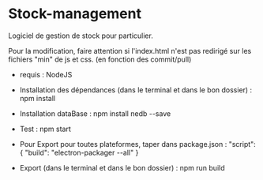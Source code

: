# Stock-management

Logiciel de gestion de stock pour particulier.

Pour la modification, faire attention si l'index.html n'est pas redirigé sur les fichiers "min" de js et css. (en fonction des commit/pull)

- requis : NodeJS

- Installation des dépendances (dans le terminal et dans le bon dossier) : npm install

- Installation dataBase : npm install nedb --save

- Test : npm start

- Pour Export pour toutes plateformes, taper dans package.json : 
	"script": {
		"build": "electron-packager --all"
	}
	
- Export (dans le terminal et dans le bon dossier) : npm run build
